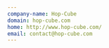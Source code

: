 ```yaml
---
company-name: Hop-Cube
domain: hop-cube.com
home: http://www.hop-cube.com/
email: contact@hop-cube.com
---
```




